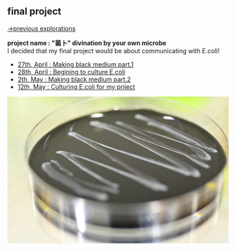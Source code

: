## final project
[→previous explorations](previous/index.md)

**project name : "菌卜" divination by your own microbe**<br>
I decided that my final project would be about communicating with E.coli!
- [27th, April : Making black medium part.1](0427/index.md)
- [28th, April : Begining to culture E.coli](0428/index.md)
- [2th, May : Making black medium part.2](0502/index.md)
- [12th, May : Culturing E.coli for my priject](0512/index.md)


<img alt="img" src="images/IMG_4673.jpeg">